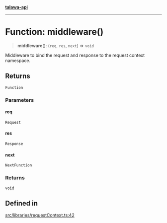 [**talawa-api**](../../../README.md)

***

# Function: middleware()

> **middleware**(): (`req`, `res`, `next`) => `void`

Middleware to bind the request and response to the request context namespace.

## Returns

`Function`

### Parameters

#### req

`Request`

#### res

`Response`

#### next

`NextFunction`

### Returns

`void`

## Defined in

[src/libraries/requestContext.ts:42](https://github.com/Suyash878/talawa-api/blob/b5a9d8b4a1ea678a3d6f5b710b3721f91a3052fc/src/libraries/requestContext.ts#L42)
